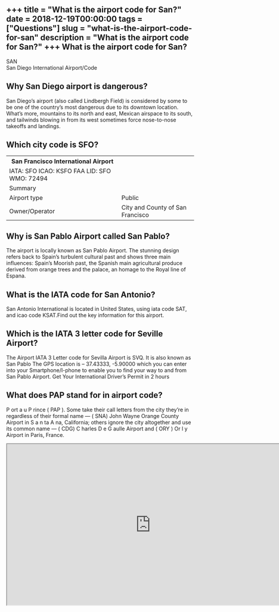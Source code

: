 +++
title = "What is the airport code for San?"
date = 2018-12-19T00:00:00
tags = ["Questions"]
slug = "what-is-the-airport-code-for-san"
description = "What is the airport code for San?"
+++
What is the airport code for San?
---------------------------------

SAN  
San Diego International Airport/Code

Why San Diego airport is dangerous?
-----------------------------------

San Diego’s airport (also called Lindbergh Field) is considered by some to be one of the country’s most dangerous due to its downtown location. What’s more, mountains to its north and east, Mexican airspace to its south, and tailwinds blowing in from its west sometimes force nose-to-nose takeoffs and landings.

Which city code is SFO?
-----------------------

<table><tr><th>San Francisco International Airport</th></tr><tr><td>IATA: SFO ICAO: KSFO FAA LID: SFO WMO: 72494</td></tr><tr><td>Summary</td></tr><tr><td>Airport type</td><td>Public</td></tr><tr><td>Owner/Operator</td><td>City and County of San Francisco</td></tr></table>

Why is San Pablo Airport called San Pablo?
------------------------------------------

The airport is locally known as San Pablo Airport. The stunning design refers back to Spain’s turbulent cultural past and shows three main influences: Spain’s Moorish past, the Spanish main agricultural produce derived from orange trees and the palace, an homage to the Royal line of Espana.

What is the IATA code for San Antonio?
--------------------------------------

San Antonio International is located in United States, using iata code SAT, and icao code KSAT.Find out the key information for this airport.

Which is the IATA 3 letter code for Seville Airport?
----------------------------------------------------

The Airport IATA 3 Letter code for Sevilla Airport is SVQ. It is also known as San Pablo The GPS location is – 37.43333, -5.90000 which you can enter into your Smartphone/I-phone to enable you to find your way to and from San Pablo Airport. Get Your International Driver’s Permit in 2 hours

What does PAP stand for in airport code?
----------------------------------------

P ort a u P rince ( PAP ). Some take their call letters from the city they’re in regardless of their formal name — ( SNA) John Wayne Orange County Airport in S a n ta A na, California; others ignore the city altogether and use its common name — ( CDG) C harles D e G aulle Airport and ( ORY ) Or l y Airport in Paris, France.

<iframe allow="accelerometer; autoplay; clipboard-write; encrypted-media; gyroscope; picture-in-picture" allowfullscreen="" class="__youtube_prefs__  epyt-is-override  no-lazyload" data-no-lazy="1" data-origheight="433" data-origwidth="770" data-skipgform_ajax_framebjll="" height="433" id="_ytid_75488" loading="lazy" src="https://www.youtube.com/embed/IZjNvddWFCM?enablejsapi=1&autoplay=0&cc_load_policy=0&cc_lang_pref=&iv_load_policy=1&loop=0&modestbranding=0&rel=1&fs=1&playsinline=0&autohide=2&theme=dark&color=red&controls=1&" title="YouTube player" width="770"></iframe>